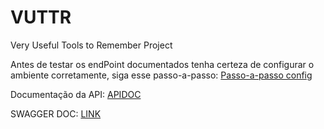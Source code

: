 # VUTTR
Very Useful Tools to Remember Project

Antes de testar os endPoint documentados tenha certeza de configurar o ambiente corretamente, siga esse passo-a-passo: [Passo-a-passo config](config.md)

Documentação da API: [APIDOC](API_DOC.md)

SWAGGER DOC: [LINK](https://app.swaggerhub.com/apis/Jarn40/vuttr-api/1.0)
